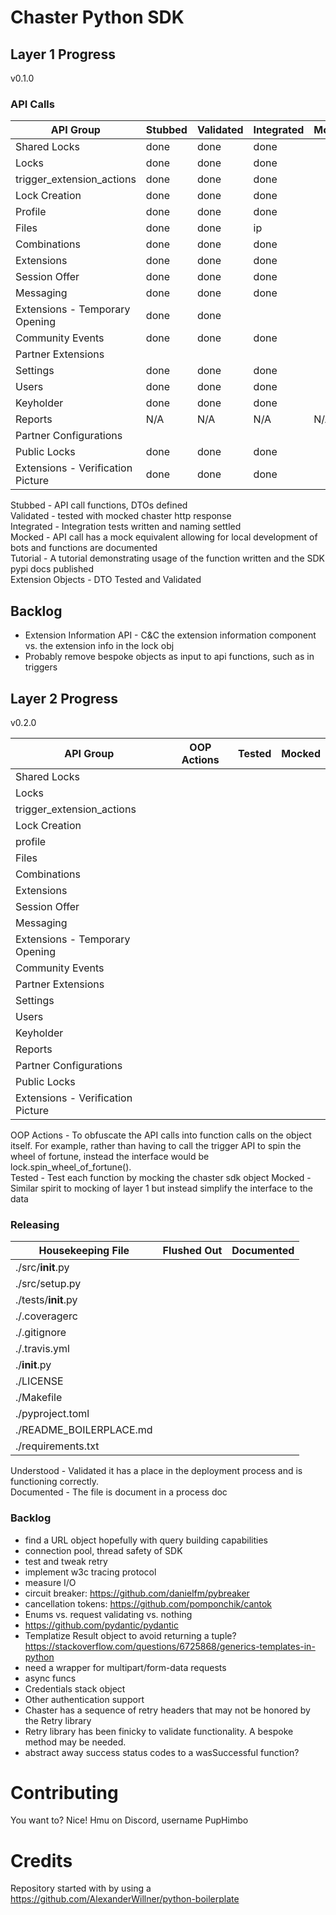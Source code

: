 # Chaster Python SDK

## Layer 1 Progress

v0.1.0

### API Calls

| API Group                         | Stubbed | Validated | Integrated | Mocked | Tutorial |
|-----------------------------------|---------|-----------|------------|--------|----------|
| Shared Locks                      | done    | done      | done       |        |
| Locks                             | done    | done      | done       |        |
| trigger_extension_actions         | done    | done      | done       |        |
| Lock Creation                     | done    | done      | done       |        |
| Profile                           | done    | done      | done       |        |
| Files                             | done    | done      | ip         |        |
| Combinations                      | done    | done      | done       |        |
| Extensions                        | done    | done      | done       |        |
| Session Offer                     | done    | done      | done       |        |
| Messaging                         | done    | done      | done       |        |
| Extensions - Temporary Opening    | done    | done      |            |        |
| Community Events                  | done    | done      | done       |        |
| Partner Extensions                |         |           |            |        |
| Settings                          | done    | done      | done       |        |
| Users                             | done    | done      | done       |        |
| Keyholder                         | done    | done      | done       |        |
| Reports                           | N/A     | N/A       | N/A        | N/A    | N/A      |
| Partner Configurations            |         |           |            |        |
| Public Locks                      | done    | done      | done       |        |
| Extensions - Verification Picture | done    | done      | done       |        |

Stubbed - API call functions, DTOs defined<br>
Validated - tested with mocked chaster http response<br>
Integrated - Integration tests written and naming settled<br>
Mocked - API call has a mock equivalent allowing for local development of bots and functions are documented<br>
Tutorial - A tutorial demonstrating usage of the function written and the SDK pypi docs published<br>
Extension Objects - DTO Tested and Validated<br>

## Backlog
- Extension Information API - C&C the extension information component vs. the extension info in the lock obj
- Probably remove bespoke objects as input to api functions, such as in triggers

## Layer 2 Progress

v0.2.0<br>

| API Group                         | OOP Actions | Tested | Mocked |
|-----------------------------------|-------------|--------|--------|
| Shared Locks                      |             |
| Locks                             |             |
| trigger_extension_actions         |             |
| Lock Creation                     |             |
| profile                           |             |
| Files                             |             |
| Combinations                      |             |
| Extensions                        |             |
| Session Offer                     |             |
| Messaging                         |             |
| Extensions - Temporary Opening    |             |
| Community Events                  |             |
| Partner Extensions                |             |
| Settings                          |             |
| Users                             |             |
| Keyholder                         |             |
| Reports                           |             |
| Partner Configurations            |             |
| Public Locks                      |             |
| Extensions - Verification Picture |             |

OOP Actions - To obfuscate the API calls into function calls on the object itself. For example, rather than having to
call
the trigger API to spin the wheel of fortune, instead the interface would be lock.spin_wheel_of_fortune().<br>
Tested - Test each function by mocking the chaster sdk object
Mocked - Similar spirit to mocking of layer 1 but instead simplify the interface to the data

### Releasing

| Housekeeping File       | Flushed Out | Documented |
|-------------------------|-------------|------------|
| ./src/__init__.py       |
| ./src/setup.py          |
| ./tests/__init__.py     |
| ./.coveragerc           |
| ./.gitignore            |
| ./.travis.yml           |
| ./__init__.py           |
| ./LICENSE               |
| ./Makefile              |
| ./pyproject.toml        |
| ./README_BOILERPLACE.md |
| ./requirements.txt      |

Understood - Validated it has a place in the deployment process and is functioning correctly.<br>
Documented - The file is document in a process doc

### Backlog

- find a URL object hopefully with query building capabilities
- connection pool, thread safety of SDK
- test and tweak retry
- implement w3c tracing protocol
- measure I/O
- circuit breaker: https://github.com/danielfm/pybreaker
- cancellation tokens: https://github.com/pomponchik/cantok
- Enums vs. request validating vs. nothing
- https://github.com/pydantic/pydantic
- Templatize Result object to avoid returning a
  tuple? https://stackoverflow.com/questions/6725868/generics-templates-in-python
- need a wrapper for multipart/form-data requests
- async funcs
- Credentials stack object
- Other authentication support
- Chaster has a sequence of retry headers that may not be honored by the Retry library
- Retry library has been finicky to validate functionality. A bespoke method may be needed.
- abstract away success status codes to a wasSuccessful function?

# Contributing

You want to? Nice! Hmu on Discord, username PupHimbo

# Credits

Repository started with by using a https://github.com/AlexanderWillner/python-boilerplate

